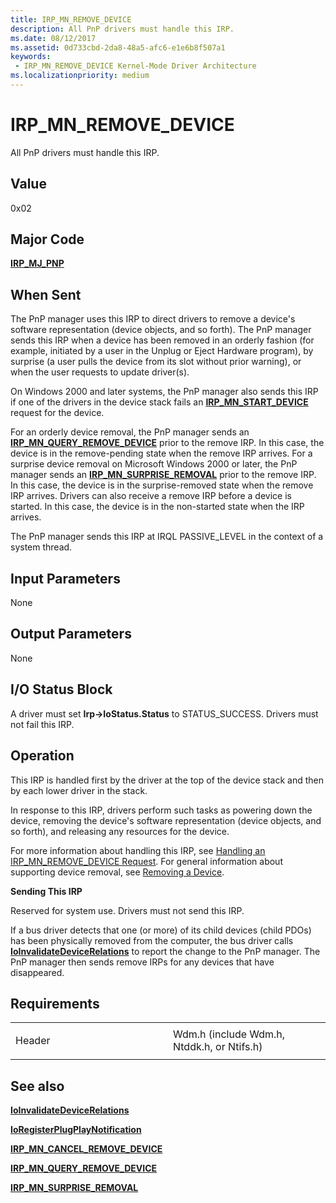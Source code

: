```yaml
---
title: IRP_MN_REMOVE_DEVICE
description: All PnP drivers must handle this IRP.
ms.date: 08/12/2017
ms.assetid: 0d733cbd-2da8-48a5-afc6-e1e6b8f507a1
keywords:
 - IRP_MN_REMOVE_DEVICE Kernel-Mode Driver Architecture
ms.localizationpriority: medium
---
```


# IRP\_MN\_REMOVE\_DEVICE


All PnP drivers must handle this IRP.

## Value

0x02

Major Code
----------

[**IRP\_MJ\_PNP**](irp-mj-pnp.md)

When Sent
---------

The PnP manager uses this IRP to direct drivers to remove a device's software representation (device objects, and so forth). The PnP manager sends this IRP when a device has been removed in an orderly fashion (for example, initiated by a user in the Unplug or Eject Hardware program), by surprise (a user pulls the device from its slot without prior warning), or when the user requests to update driver(s).

On Windows 2000 and later systems, the PnP manager also sends this IRP if one of the drivers in the device stack fails an [**IRP\_MN\_START\_DEVICE**](irp-mn-start-device.md) request for the device.

For an orderly device removal, the PnP manager sends an [**IRP\_MN\_QUERY\_REMOVE\_DEVICE**](irp-mn-query-remove-device.md) prior to the remove IRP. In this case, the device is in the remove-pending state when the remove IRP arrives. For a surprise device removal on Microsoft Windows 2000 or later, the PnP manager sends an [**IRP\_MN\_SURPRISE\_REMOVAL**](irp-mn-surprise-removal.md) prior to the remove IRP. In this case, the device is in the surprise-removed state when the remove IRP arrives. Drivers can also receive a remove IRP before a device is started. In this case, the device is in the non-started state when the IRP arrives.

The PnP manager sends this IRP at IRQL PASSIVE\_LEVEL in the context of a system thread.

## Input Parameters


None

## Output Parameters


None

## I/O Status Block


A driver must set **Irp-&gt;IoStatus.Status** to STATUS\_SUCCESS. Drivers must not fail this IRP.

Operation
---------

This IRP is handled first by the driver at the top of the device stack and then by each lower driver in the stack.

In response to this IRP, drivers perform such tasks as powering down the device, removing the device's software representation (device objects, and so forth), and releasing any resources for the device.

For more information about handling this IRP, see [Handling an IRP\_MN\_REMOVE\_DEVICE Request](./handling-an-irp-mn-remove-device-request.md). For general information about supporting device removal, see [Removing a Device](https://docs.microsoft.com/windows-hardware/drivers/kernel/removing-a-device).

**Sending This IRP**

Reserved for system use. Drivers must not send this IRP.

If a bus driver detects that one (or more) of its child devices (child PDOs) has been physically removed from the computer, the bus driver calls [**IoInvalidateDeviceRelations**](/windows-hardware/drivers/ddi/wdm/nf-wdm-ioinvalidatedevicerelations) to report the change to the PnP manager. The PnP manager then sends remove IRPs for any devices that have disappeared.

Requirements
------------

<table>
<colgroup>
<col width="50%" />
<col width="50%" />
</colgroup>
<tbody>
<tr class="odd">
<td><p>Header</p></td>
<td>Wdm.h (include Wdm.h, Ntddk.h, or Ntifs.h)</td>
</tr>
</tbody>
</table>

## See also


[**IoInvalidateDeviceRelations**](/windows-hardware/drivers/ddi/wdm/nf-wdm-ioinvalidatedevicerelations)

[**IoRegisterPlugPlayNotification**](/windows-hardware/drivers/ddi/wdm/nf-wdm-ioregisterplugplaynotification)

[**IRP\_MN\_CANCEL\_REMOVE\_DEVICE**](irp-mn-cancel-remove-device.md)

[**IRP\_MN\_QUERY\_REMOVE\_DEVICE**](irp-mn-query-remove-device.md)

[**IRP\_MN\_SURPRISE\_REMOVAL**](irp-mn-surprise-removal.md)

 

